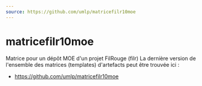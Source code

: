```yaml
---
source: https://github.com/umlp/matricefilr10moe
---
```


# matricefilr10moe
Matrice pour un dépôt MOE d'un projet FilRouge (filr)
La dernière version de l'ensemble des matrices (templates) d'artefacts peut être trouvée ici :
 - https://github.com/umlp/matricefilr10moe
